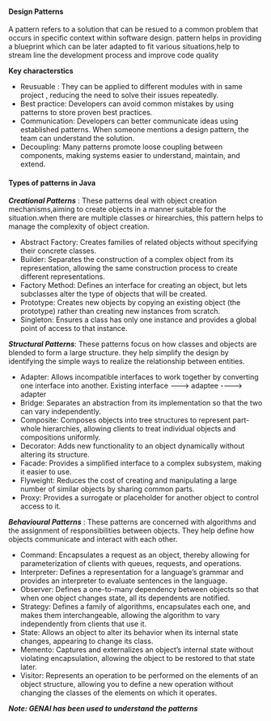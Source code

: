 #### Design Patterns 
A pattern refers to a solution that can be resued to a common problem that occurs in specific context within software design.
pattern helps in providing a blueprint which can be later adapted to fit various situations,help to stream line the development process and improve code quality


**Key characterstics**
+ Reusuable : They can be applied to different modules with in same project , reducing the need to solve their issues repeatedly.
+ Best practice: Developers can avoid common mistakes by using patterns to store proven best practices.
+ Communication: Developers can better communicate ideas using established patterns. When someone mentions a design pattern, the team can understand the solution.
+ Decoupling: Many patterns promote loose coupling between components, making systems easier to understand, maintain, and extend.

#### Types of patterns in Java 
***Creational Patterns*** : These patterns deal with object creation mechanisms,aiming to create objects in a manner suitable for the situation.when there are multiple classes or hirearchies, this pattern helps to manage the complexity of object creation.
+ Abstract Factory: Creates families of related objects without specifying their concrete classes.
+ Builder: Separates the construction of a complex object from its representation, allowing the same construction process to create different representations.
+ Factory Method: Defines an interface for creating an object, but lets subclasses alter the type of objects that will be created.
+ Prototype: Creates new objects by copying an existing object (the prototype) rather than creating new instances from scratch.
+ Singleton: Ensures a class has only one instance and provides a global point of access to that instance.

***Structural Patterns***: These patterns focus on how classes and objects are blended to form a large structure. they help simplify the design by identifying the simple ways to realize the relationship between entities.
+ Adapter: Allows incompatible interfaces to work together by converting one interface into another. Existing interface --->  adaptee ----> adapter 
+ Bridge: Separates an abstraction from its implementation so that the two can vary independently.
+ Composite: Composes objects into tree structures to represent part-whole hierarchies, allowing clients to treat individual objects and compositions uniformly.
+ Decorator: Adds new functionality to an object dynamically without altering its structure.
+ Facade: Provides a simplified interface to a complex subsystem, making it easier to use.
+ Flyweight: Reduces the cost of creating and manipulating a large number of similar objects by sharing common parts.
+ Proxy: Provides a surrogate or placeholder for another object to control access to it.

***Behavioural Patterns*** : These patterns are concerned with algorithms and the assignment of responsibilities between objects. They help define how objects communicate and interact with each other.
+ Command: Encapsulates a request as an object, thereby allowing for parameterization of clients with queues, requests, and operations.
+ Interpreter: Defines a representation for a language’s grammar and provides an interpreter to evaluate sentences in the language.
+ Observer: Defines a one-to-many dependency between objects so that when one object changes state, all its dependents are notified.
+ Strategy: Defines a family of algorithms, encapsulates each one, and makes them interchangeable, allowing the algorithm to vary independently from clients that use it.
+ State: Allows an object to alter its behavior when its internal state changes, appearing to change its class.
+ Memento: Captures and externalizes an object’s internal state without violating encapsulation, allowing the object to be restored to that state later.
+ Visitor: Represents an operation to be performed on the elements of an object structure, allowing you to define a new operation without changing the classes of the elements on which it operates.

***Note: GENAI has been used to understand the patterns***